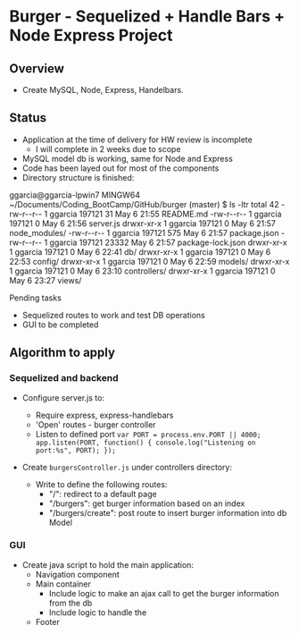 # Burger - Sequelized + Handle Bars + Node Express Project

## Overview

- Create MySQL, Node, Express, Handelbars. 

## Status 
- Application at the time of delivery for HW review is incomplete
   - I will complete in 2 weeks due to scope
- MySQL model db is working, same for Node and Express
- Code has been layed out for most of the components
- Directory structure is finished:

ggarcia@ggarcia-lpwin7 MINGW64 ~/Documents/Coding_BootCamp/GitHub/burger (master)
$ ls -ltr
total 42
-rw-r--r-- 1 ggarcia 197121    31 May  6 21:55 README.md
-rw-r--r-- 1 ggarcia 197121     0 May  6 21:56 server.js
drwxr-xr-x 1 ggarcia 197121     0 May  6 21:57 node_modules/
-rw-r--r-- 1 ggarcia 197121   575 May  6 21:57 package.json
-rw-r--r-- 1 ggarcia 197121 23332 May  6 21:57 package-lock.json
drwxr-xr-x 1 ggarcia 197121     0 May  6 22:41 db/
drwxr-xr-x 1 ggarcia 197121     0 May  6 22:53 config/
drwxr-xr-x 1 ggarcia 197121     0 May  6 22:59 models/
drwxr-xr-x 1 ggarcia 197121     0 May  6 23:10 controllers/
drwxr-xr-x 1 ggarcia 197121     0 May  6 23:27 views/


Pending tasks
- Sequelized routes to work and test DB operations
- GUI to be completed

## Algorithm to apply

### Sequelized and backend
- Configure server.js to:
    - Require express, express-handlebars
    - 'Open' routes - burger controller
    - Listen to defined port 
        `var PORT = process.env.PORT || 4000;
        app.listen(PORT, function() {
            console.log("Listening on port:%s", PORT);
        });`



- Create `burgersController.js` under controllers directory: 
    - Write to define the following routes:
        - "/": redirect to a default page
        - "/burgers": get burger information based on an index
        - "/burgers/create": post route to insert burger information into db Model

### GUI 
- Create java script to hold the main application:
    - Navigation component
    - Main container
        - Include logic to make an ajax call to get the burger information from the db
        - Include logic to handle the
    - Footer



